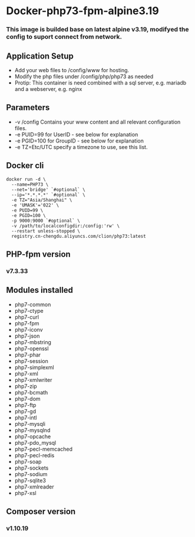 # Docker-php73-fpm-alpine3.19
### This image is builded base on latest alpine v3.19, modifyed the config to suport connect from network.

## Application Setup
* Add your web files to /config/www for hosting.
* Modify the php files under /config/php/php73 as needed
* Protip: This container is need combined with a sql server, e.g. mariadb and a webserver, e.g. nginx

## Parameters
* -v /config	Contains your www content and all relevant configuration files.
* -e PUID=99	for UserID - see below for explanation
* -e PGID=100	for GroupID - see below for explanation
* -e TZ=Etc/UTC	specify a timezone to use, see this list.

## Docker cli
```
docker run -d \
  --name=PHP73 \
  --net='bridge' `#optional` \
  --ip='*.*.*.*' `#optional` \
  -e TZ="Asia/Shanghai" \
  -e 'UMASK'='022' \
  -e PUID=99 \
  -e PGID=100 \
  -p 9000:9000 `#optional` \
  -v /path/to/localconfigdir:/config:'rw' \
  --restart unless-stopped \
  registry.cn-chengdu.aliyuncs.com/clion/php73:latest
```

## PHP-fpm version
### v7.3.33

## Modules installed
*    php7-common
*    php7-ctype
*    php7-curl
*    php7-fpm
*    php7-iconv
*    php7-json
*    php7-mbstring
*    php7-openssl
*    php7-phar
*    php7-session
*    php7-simplexml
*    php7-xml
*    php7-xmlwriter
*    php7-zip
*    php7-bcmath
*    php7-dom
*    php7-ftp
*    php7-gd
*    php7-intl
*    php7-mysqli
*    php7-mysqlnd
*    php7-opcache
*    php7-pdo_mysql
*    php7-pecl-memcached
*    php7-pecl-redis
*    php7-soap
*    php7-sockets
*    php7-sodium
*    php7-sqlite3
*    php7-xmlreader
*    php7-xsl

## Composer version
### v1.10.19
